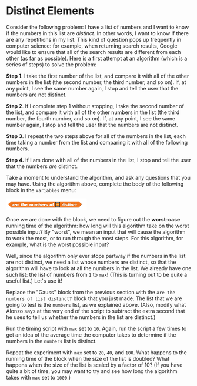 # Distinct Elements

Consider the following problem: I have a list of numbers and I want to know if the numbers in this list are _distinct_. In other words, I want to know if there are any repetitions in my list. This kind of question pops up frequently in computer science: for example, when returning search results, Google would like to ensure that all of the search results are different from each other \(as far as possible\). Here is a first attempt at an algorithm \(which is a series of steps\) to solve the problem:

  
**Step 1**. I take the first number of the list, and compare it with all of the other numbers in the list \(the second number, the third number, and so on\). If, at any point, I see the same number again, I stop and tell the user that the numbers are not distinct.  
  
**Step 2**. If I complete step 1 without stopping, I take the second number of the list, and compare it with all of the other numbers in the list \(the third number, the fourth number, and so on\). If, at any point, I see the same number again, I stop and tell the user that the numbers are not distinct.  
  
**Step 3**. I repeat the two steps above for all of the numbers in the list, each time taking a number from the list and comparing it with all of the following numbers.  
  
**Step 4.** If I am done with all of the numbers in the list, I stop and tell the user that the numbers _are_ distinct.

Take a moment to understand the algorithm, and ask any questions that you may have. Using the algorithm above, complete the body of the following block in the `Variables` menu:

![](../../../.gitbook/assets/image%20%2817%29.png)

Once we are done with the block, we need to figure out the **worst-case** running time of the algorithm: how long will this algorithm take on the worst possible input? By "worst", we mean an input that will cause the algorithm to work the most, or to run through the most steps. For this algorithm, for example, what is the worst possible input?

Well, since the algorithm only ever stops partway if the numbers in the list are not distinct, we need a list whose numbers are distinct, so that the algorithm will have to look at all the numbers in the list. We already have one such list: the list of numbers from `1` to `max`! \(This is turning out to be quite a useful list.\) Let's use it!

Replace the "Gauss" block from the previous section with the `are the numbers of list distinct?` block that you just made. The list that we are going to test is the `numbers` list, as we explained above. \(Also, modify what Alonzo says at the very end of the script to subtract the extra second that he uses to tell us whether the numbers in the list are distinct.\)

Run the timing script with `max` set to `10`. Again, run the script a few times to get an idea of the average time the computer takes to determine if the numbers in the `numbers` list is distinct.

Repeat the experiment with `max` set to `20`, `40`, and `100`. What happens to the running time of the block when the size of the list is doubled? What happens when the size of the list is scaled by a factor of 10? \(If you have quite a bit of time, you may want to try and see how long the algorithm takes with `max` set to `1000`.\)

